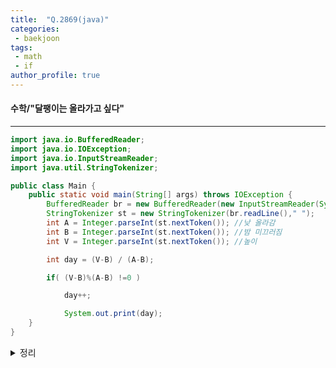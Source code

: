 ```yaml
---
title:  "Q.2869(java)"
categories:
 - baekjoon
tags:
 - math
 - if  
author_profile: true
---
```

#### 수학/"달팽이는 올라가고 싶다"

* * *
~~~java
import java.io.BufferedReader;
import java.io.IOException;
import java.io.InputStreamReader;
import java.util.StringTokenizer;

public class Main {
    public static void main(String[] args) throws IOException {
        BufferedReader br = new BufferedReader(new InputStreamReader(System.in));
        StringTokenizer st = new StringTokenizer(br.readLine()," ");
        int A = Integer.parseInt(st.nextToken()); //낮 올라감
        int B = Integer.parseInt(st.nextToken()); //밤 미끄러짐
        int V = Integer.parseInt(st.nextToken()); //높이

        int day = (V-B) / (A-B);

        if( (V-B)%(A-B) !=0 )

            day++;

            System.out.print(day);
    }
}

~~~
<details>
<summary>정리</summary>
- if문 다음 day++; 를 타지 않아서 확인 하니 (V-B)%(A-B)식을 (V-B)%(V-A)입력 했었음.<br>
 </details><br>
